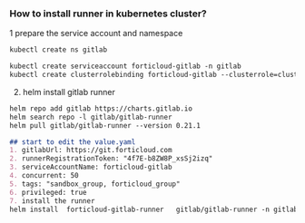 ### How to install runner in kubernetes cluster?

1 prepare the service account and namespace
```markdown
kubectl create ns gitlab

kubectl create serviceaccount forticloud-gitlab -n gitlab
kubectl create clusterrolebinding forticloud-gitlab --clusterrole=cluster-admin --serviceaccount=gitlab:forticloud-gitlab

```

2. helm install gitlab runner

```markdown
helm repo add gitlab https://charts.gitlab.io
helm search repo -l gitlab/gitlab-runner
helm pull gitlab/gitlab-runner --version 0.21.1

## start to edit the value.yaml
1. gitlabUrl: https://git.forticloud.com
2. runnerRegistrationToken: "4f7E-b8ZW8P_xsSj2izq"
3. serviceAccountName: forticloud-gitlab
4. concurrent: 50
5. tags: "sandbox_group, forticloud_group"
6. privileged: true
7. install the runner
helm install  forticloud-gitlab-runner   gitlab/gitlab-runner -n gitlab -f values.yaml --version 0.21.1
```
